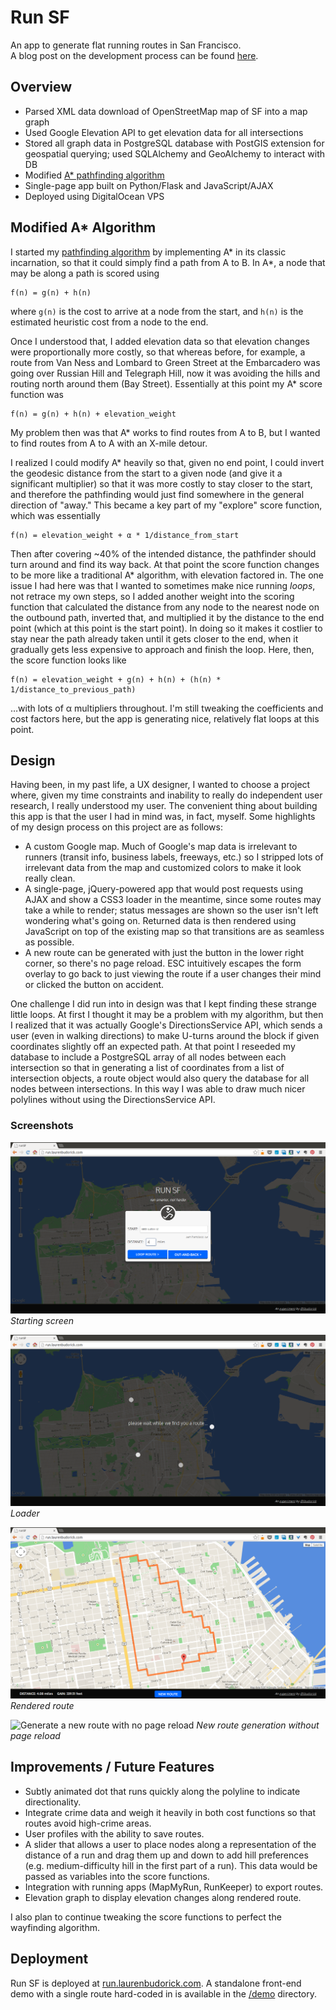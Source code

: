 # Run SF

An app to generate flat running routes in San Francisco.  
A blog post on the development process can be found [here][blog post].


## Overview

* Parsed XML data download of OpenStreetMap map of SF into a map graph
* Used Google Elevation API to get elevation data for all intersections
* Stored all graph data in PostgreSQL database with PostGIS extension for
  geospatial querying; used SQLAlchemy and GeoAlchemy to interact with DB 
* Modified [A\* pathfinding algorithm][A\*]
* Single-page app built on Python/Flask and JavaScript/AJAX
* Deployed using DigitalOcean VPS


## Modified A\* Algorithm

I started my [pathfinding algorithm](utils/pathfinding.py) by implementing A\*
in its classic incarnation, so that it could simply find a path from A to B. In
A\*, a node that may be along a path is scored using

```
f(n) = g(n) + h(n)
```

where `g(n)` is the cost to arrive at a node from the start, and `h(n)` is the
estimated heuristic cost from a node to the end.

Once I understood that, I added elevation data so that elevation changes were
proportionally more costly, so that whereas before, for example, a route from
Van Ness and Lombard to Green Street at the Embarcadero was going over Russian
Hill and Telegraph Hill, now it was avoiding the hills and routing north
around them (Bay Street). Essentially at this point my A\* score function was

```
f(n) = g(n) + h(n) + elevation_weight
```

My problem then was that A* works to find routes from A to B, but I wanted to
find routes from A to A with an X-mile detour.

I realized I could modify A* heavily so that, given no end point, I could
invert the geodesic distance from the start to a given node (and give it a
significant multiplier) so that it was more costly to stay closer to the start,
and therefore the pathfinding would just find somewhere in the general
direction of "away." This became a key part of my "explore" score function,
which was essentially

```
f(n) = elevation_weight + α * 1/distance_from_start
```

Then after covering ~40% of the intended distance, the pathfinder should turn
around and find its way back. At that point the score function changes to be
more like a traditional A\* algorithm, with elevation factored in. The one
issue I had here was that I wanted to sometimes make nice running *loops*, not
retrace my own steps, so I added another weight into the scoring function that
calculated the distance from any node to the nearest node on the outbound path,
inverted that, and multiplied it by the distance to the end point (which at
this point is the start point). In doing so it makes it costlier to stay near
the path already taken until it gets closer to the end, when it gradually gets
less expensive to approach and finish the loop. Here, then, the score function
looks like

```
f(n) = elevation_weight + g(n) + h(n) + (h(n) * 1/distance_to_previous_path)
```

…with lots of α multipliers throughout. I'm still tweaking the coefficients and
cost factors here, but the app is generating nice, relatively flat loops at
this point.


## Design

Having been, in my past life, a UX designer, I wanted to choose a project
where, given my time constraints and inability to really do independent user
research, I really understood my user. The convenient thing about building this
app is that the user I had in mind was, in fact, myself. Some highlights of my
design process on this project are as follows:

* A custom Google map. Much of Google's map data is irrelevant to runners
  (transit info, business labels, freeways, etc.) so I stripped lots of
  irrelevant data from the map and customized colors to make it look really
  clean.
* A single-page, jQuery-powered app that would post requests using AJAX and
  show a CSS3 loader in the meantime, since some routes may take a while to
  render; status messages are shown so the user isn't left wondering what's
  going on. Returned data is then rendered using JavaScript on top of the
  existing map so that transitions are as seamless as possible.
* A new route can be generated with just the button in the lower right corner,
  so there's no page reload. ESC intuitively escapes the form overlay to go
  back to just viewing the route if a user changes their mind or clicked the
  button on accident.

One challenge I did run into in design was that I kept finding these strange
little loops. At first I thought it may be a problem with my algorithm, but
then I realized that it was actually Google's DirectionsService API, which
sends a user (even in walking directions) to make U-turns around the block if
given coordinates slightly off an expected path. At that point I reseeded my
database to include a PostgreSQL array of all nodes between each intersection
so that in generating a list of coordinates from a list of intersection
objects, a route object would also query the database for all nodes between
intersections. In this way I was able to draw much nicer polylines without
using the DirectionsService API.

### Screenshots
![Starting screen](etc/screen_1.png "Starting screen")
*Starting screen*

![Loader during AJAX call](etc/screen_2.png "Loader")
*Loader*

![Rendered route](etc/screen_3.png "Rendered route")
*Rendered route*

![Generate a new route with no page reload](etc/screen_4.png "New route
generation without page reload")
*New route generation without page reload*

## Improvements / Future Features

* Subtly animated dot that runs quickly along the polyline to indicate
  directionality.
* Integrate crime data and weigh it heavily in both cost functions so that
  routes avoid high-crime areas.
* User profiles with the ability to save routes.
* A slider that allows a user to place nodes along a representation of the
  distance of a run and drag them up and down to add hill preferences (e.g.
  medium-difficulty hill in the first part of a run). This data would be passed
  as variables into the score functions.
* Integration with running apps (MapMyRun, RunKeeper) to export routes.
* Elevation graph to display elevation changes along rendered route.

I also plan to continue tweaking the score functions to perfect the wayfinding
algorithm.

## Deployment

Run SF is deployed at [run.laurenbudorick.com][site]. A standalone
front-end demo with a single route hard-coded in is available in the
[/demo](demo/) directory.

[blog post]: http://laurenbudorick.tumblr.com/post/82828993995/hackbright-almost-the-end
[site]: http://run.laurenbudorick.com
[A\*]: http://en.wikipedia.org/wiki/A*_search_algorithm

